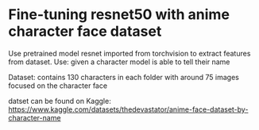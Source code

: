 # Fine-tuning resnet50 with anime character face dataset

Use pretrained model resnet imported from torchvision to extract features from dataset.
Use: given a character model is able to tell their name 

Dataset: contains 130 characters in each folder with around 75 images focused on the character face

datset can be found on Kaggle:
https://www.kaggle.com/datasets/thedevastator/anime-face-dataset-by-character-name